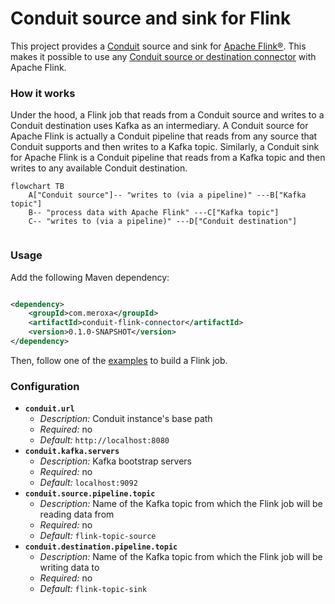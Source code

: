 # Conduit source and sink for Flink

This project provides a [Conduit](https://conduit.io) source and sink for [Apache Flink®](https://flink.apache.org).
This makes it possible to use
any [Conduit source or destination connector](https://conduit.io/docs/connectors/getting-started) with Apache Flink.

### How it works

Under the hood, a Flink job that reads from a Conduit source and writes to a Conduit destination uses Kafka as an
intermediary. A Conduit source for Apache Flink is actually a Conduit pipeline that reads from any source that Conduit
supports and then writes to a Kafka topic. Similarly, a Conduit sink for Apache Flink is a Conduit pipeline that reads
from a Kafka topic and then writes to any available Conduit destination.

```mermaid
flowchart TB
    A["Conduit source"]-- "writes to (via a pipeline)" ---B["Kafka topic"]
    B-- "process data with Apache Flink" ---C["Kafka topic"]
    C-- "writes to (via a pipeline)" ---D["Conduit destination"]
    
```

### Usage

Add the following Maven dependency:

```xml

<dependency>
    <groupId>com.meroxa</groupId>
    <artifactId>conduit-flink-connector</artifactId>
    <version>0.1.0-SNAPSHOT</version>
</dependency>
```

Then, follow one of the [examples](/src/main/java/examples) to build a Flink job.

### Configuration

- **`conduit.url`**
    - *Description:* Conduit instance's base path
    - *Required:* no
    - *Default:* `http://localhost:8080`
- **`conduit.kafka.servers`**
    - *Description:* Kafka bootstrap servers
    - *Required:* no
    - *Default:* `localhost:9092`
- **`conduit.source.pipeline.topic`**
    - *Description:* Name of the Kafka topic from which the Flink job will be reading data from
    - *Required:* no
    - *Default:* `flink-topic-source`
- **`conduit.destination.pipeline.topic`**
    - *Description:* Name of the Kafka topic from which the Flink job will be writing data to
    - *Required:* no
    - *Default:* `flink-topic-sink`
